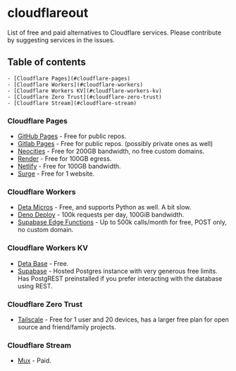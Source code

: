 # cloudflareout
List of free and paid alternatives to Cloudflare services. Please contribute by suggesting services in the issues.

## Table of contents
    - [Cloudflare Pages](#cloudflare-pages)
    - [Cloudflare Workers](#cloudflare-workers)
    - [Cloudflare Workers KV](#cloudflare-workers-kv)
    - [Cloudflare Zero Trust](#cloudflare-zero-trust)
    - [Cloudflare Stream](#cloudflare-stream)
### Cloudflare Pages
 - [GitHub Pages](https://pages.github.com/) - Free for public repos.
 - [Gitlab Pages](https://docs.gitlab.com/ee/user/project/pages/) - Free for public repos. (possibly private ones as well)
 - [Neocities](https://neocities.org) - Free for 200GB bandwidth, no free custom domains.
 - [Render](https://render.com) - Free for 100GB egress.
 - [Netlify](https://www.netlify.com/) - Free for 100GB bandwidth.
 - [Surge](https://surge.sh) - Free for 1 website.

### Cloudflare Workers
 - [Deta Micros](https://docs.deta.sh/docs/micros/about) - Free, and supports Python as well. A bit slow.
 - [Deno Deploy](https://deno.com/deploy) - 100k requests per day, 100GiB bandwidth.
 - [Supabase Edge Functions](https://supabase.com/edge-functions) - Up to 500k calls/month for free, POST only, no custom domain.

### Cloudflare Workers KV
 - [Deta Base](https://docs.deta.sh/docs/base/about) - Free.
 - [Supabase](https://supabase.com/) - Hosted Postgres instance with very generous free limits. Has PostgREST preinstalled if you prefer interacting with the database using REST.

### Cloudflare Zero Trust
 - [Tailscale](https://tailscale.com) - Free for 1 user and 20 devices, has a larger free plan for open source and friend/family projects.

### Cloudflare Stream
 - [Mux](https://mux.com) - Paid.